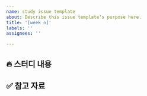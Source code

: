 ```yaml
---
name: study issue template
about: Describe this issue template's purpose here.
title: '[week n]'
labels: ''
assignees: ''

---
```


## 🔥 스터디 내용
<!-- 이번 주 공부하는 내용 -->




## ✅ 참고 자료


